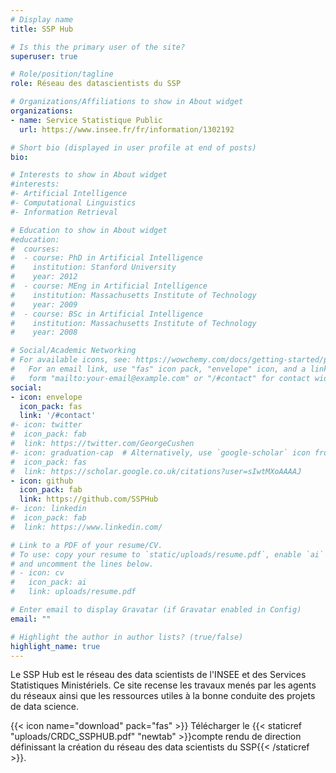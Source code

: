 ```yaml
---
# Display name
title: SSP Hub

# Is this the primary user of the site?
superuser: true

# Role/position/tagline
role: Réseau des datascientists du SSP

# Organizations/Affiliations to show in About widget
organizations:
- name: Service Statistique Public
  url: https://www.insee.fr/fr/information/1302192

# Short bio (displayed in user profile at end of posts)
bio: 

# Interests to show in About widget
#interests:
#- Artificial Intelligence
#- Computational Linguistics
#- Information Retrieval

# Education to show in About widget
#education:
#  courses:
#  - course: PhD in Artificial Intelligence
#    institution: Stanford University
#    year: 2012
#  - course: MEng in Artificial Intelligence
#    institution: Massachusetts Institute of Technology
#    year: 2009
#  - course: BSc in Artificial Intelligence
#    institution: Massachusetts Institute of Technology
#    year: 2008

# Social/Academic Networking
# For available icons, see: https://wowchemy.com/docs/getting-started/page-builder/#icons
#   For an email link, use "fas" icon pack, "envelope" icon, and a link in the
#   form "mailto:your-email@example.com" or "/#contact" for contact widget.
social:
- icon: envelope
  icon_pack: fas
  link: '/#contact'
#- icon: twitter
#  icon_pack: fab
#  link: https://twitter.com/GeorgeCushen
#- icon: graduation-cap  # Alternatively, use `google-scholar` icon from `ai` icon pack
#  icon_pack: fas
#  link: https://scholar.google.co.uk/citations?user=sIwtMXoAAAAJ
- icon: github
  icon_pack: fab
  link: https://github.com/SSPHub
#- icon: linkedin
#  icon_pack: fab
#  link: https://www.linkedin.com/

# Link to a PDF of your resume/CV.
# To use: copy your resume to `static/uploads/resume.pdf`, enable `ai` icons in `params.toml`, 
# and uncomment the lines below.
# - icon: cv
#   icon_pack: ai
#   link: uploads/resume.pdf

# Enter email to display Gravatar (if Gravatar enabled in Config)
email: ""

# Highlight the author in author lists? (true/false)
highlight_name: true
---
```

Le SSP Hub est le réseau des data scientists de l'INSEE et des Services Statistiques Ministériels. Ce site recense les travaux menés par les agents du réseaux ainsi que les ressources utiles à la bonne conduite des projets de data science.

{{< icon name="download" pack="fas" >}} Télécharger le {{< staticref "uploads/CRDC_SSPHUB.pdf" "newtab" >}}compte rendu de direction définissant la création du réseau des data scientists du SSP{{< /staticref >}}.
